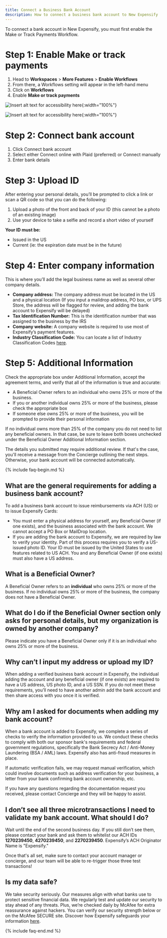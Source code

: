 ```yaml
---
title: Connect a Business Bank Account
description: How to connect a business bank account to New Expensify
---
```

<div id="new-expensify" markdown="1">

To connect a bank account in New Expensify, you must first enable the Make or Track Payments Workflow.
# Step 1: Enable Make or track payments
1. Head to **Workspaces** > **More Features** > **Enable Workflows** 
2. From there, a Workflows setting will appear in the left-hand menu
3. Click on **Workflows** 
4. Enable **Make or track payments**

![Insert alt text for accessibility here]({{site.url}}/assets/images/ExpensifyHelp_ConnectBankAccount_1_Light.png){:width="100%"}

![Insert alt text for accessibility here]({{site.url}}/assets/images/ExpensifyHelp_ConnectBankAccount_2_Light.png){:width="100%"}

# Step 2: Connect bank account
1. Click Connect bank account
2. Select either Connect online with Plaid (preferred) or Connect manually
3. Enter bank details

# Step 3: Upload ID 
After entering your personal details, you’ll be prompted to click a link or scan a QR code so that you can do the following:
1. Upload a photo of the front and back of your ID (this cannot be a photo of an existing image)
2. Use your device to take a selfie and record a short video of yourself

**Your ID must be:**
- Issued in the US
- Current (ie: the expiration date must be in the future)

# Step 4: Enter company information
This is where you’ll add the legal business name as well as several other company details.
- **Company address:** The company address must be located in the US and a physical location (If you input a maildrop address, PO box, or UPS Store, the address will be flagged for review, and adding the bank account to Expensify will be delayed)
- **Tax Identification Number:** This is the identification number that was assigned to the business by the IRS
- **Company website:** A company website is required to use most of Expensify’s payment features.
- **Industry Classification Code:** You can locate a list of Industry Classification Codes [here](https://www.census.gov/naics/?input=software&year=2022).

# Step 5: Additional Information
Check the appropriate box under Additional Information, accept the agreement terms, and verify that all of the information is true and accurate:
- A Beneficial Owner refers to an individual who owns 25% or more of the business.
- If you or another individual owns 25% or more of the business, please check the appropriate box
- If someone else owns 25% or more of the business, you will be prompted to provide their personal information

If no individual owns more than 25% of the company you do not need to list any beneficial owners. In that case, be sure to leave both boxes unchecked under the Beneficial Owner Additional Information section.

The details you submitted may require additional review. If that's the case, you'll receive a message from the Concierge outlining the next steps. Otherwise, your bank account will be connected automatically.

{% include faq-begin.md %}

## What are the general requirements for adding a business bank account?

To add a business bank account to issue reimbursements via ACH (US) or to issue Expensify Cards:
- You must enter a physical address for yourself, any Beneficial Owner (if one exists), and the business associated with the bank account. We cannot accept a PO Box or MailDrop location.
- If you are adding the bank account to Expensify, we are required by law to verify your identity. Part of this process requires you to verify a US-issued photo ID. Your ID must be issued by the United States to use features related to US ACH. You and any Beneficial Owner (if one exists) must also have a US address.

## What is a Beneficial Owner?

A Beneficial Owner refers to an **individual** who owns 25% or more of the business. If no individual owns 25% or more of the business, the company does not have a Beneficial Owner.

## What do I do if the Beneficial Owner section only asks for personal details, but my organization is owned by another company?

Please indicate you have a Beneficial Owner only if it is an individual who owns 25% or more of the business.

## Why can’t I input my address or upload my ID? 

When adding a verified business bank account in Expensify, the individual adding the account and any beneficial owner (if one exists) are required to have a US address, US photo ID, and a US SSN. If you do not meet these requirements, you’ll need to have another admin add the bank account and then share access with you once it is verified.

## Why am I asked for documents when adding my bank account? 

When a bank account is added to Expensify, we complete a series of checks to verify the information provided to us. We conduct these checks to comply with both our sponsor bank's requirements and federal government regulations, specifically the Bank Secrecy Act / Anti-Money Laundering (BSA / AML) laws. Expensify also has anti-fraud measures in place. 

If automatic verification fails, we may request manual verification, which could involve documents such as address verification for your business, a letter from your bank confirming bank account ownership, etc.

If you have any questions regarding the documentation request you received, please contact Concierge and they will be happy to assist. 

## I don’t see all three microtransactions I need to validate my bank account. What should I do? 

Wait until the end of the second business day. If you still don’t see them, please contact your bank and ask them to whitelist our ACH IDs **1270239450**, **4270239450**, and **2270239450**. Expensify’s ACH Originator Name is "Expensify."

Once that's all set, make sure to contact your account manager or concierge, and our team will be able to re-trigger those three test transactions!

## Is my data safe?

We take security seriously. Our measures align with what banks use to protect sensitive financial data. We regularly test and update our security to stay ahead of any threats. Plus, we’re checked daily by McAfee for extra reassurance against hackers. You can verify our security strength below or on the McAfee SECURE site. Discover how Expensify safeguards your information [here](https://help.expensify.com/articles/new-expensify/settings/Encryption-and-Data-Security).

{% include faq-end.md %}

</div>
